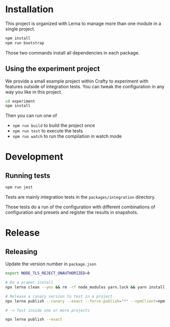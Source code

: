 # Installation

This project is organized with Lerna to manage more than one module in a single project.

```bash
npm install
npm run bootstrap
```

Those two commands install all dependencies in each package.

## Using the experiment project

We provide a small example project within Crafty to experiment with features outside of integration tests.
You can tweak the configuration in any way you like in this project.

```bash
cd experiment
npm install
```

Then you can run one of

- `npm run build` to build the project once
- `npm run test` to execute the tests
- `npm run watch` to run the compilation in watch mode

# Development

## Running tests

```bash
npm run jest
```

Tests are mainly integration tests in the `packages/integration` directory.

Those tests do a run of the configuration with different combinations of configuration and presets and register the results in snapshots.

# Release

## Releasing

Update the version number in `package.json`

```bash
export NODE_TLS_REJECT_UNAUTHORIZED=0

# Do a proper install
npx lerna clean --yes && rm -rf node_modules yarn.lock && yarn install

# Release a canary version to test in a project
npx lerna publish --canary --exact --force-publish="*" --npmClient=npm

# -> Test inside one or more projects

npx lerna publish --exact
```

